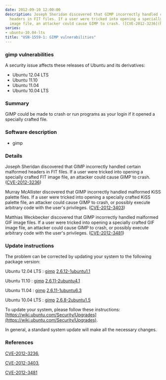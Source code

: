 ```yaml
---
date: 2012-09-10 12:00:00
description: Joseph Sheridan discovered that GIMP incorrectly handled certain malformed
  headers in FIT files. If a user were tricked into opening a specially crafted FIT
  image file, an attacker could cause GIMP to crash. ([CVE-2012-3236](http://people.ubuntu.com/~ubuntu-security/cve/CVE-2012-3236))
series:
- ubuntu-10.04-lts
title: "USN-1559-1: GIMP vulnerabilities"
---
```


### gimp vulnerabilities

A security issue affects these releases of Ubuntu and its derivatives:

* Ubuntu 12.04 LTS
* Ubuntu 11.10
* Ubuntu 11.04
* Ubuntu 10.04 LTS

### Summary

GIMP could be made to crash or run programs as your login if it opened a specially crafted file.

### Software description

* gimp 

### Details

Joseph Sheridan discovered that GIMP incorrectly handled certain malformed headers in FIT files. If a user were tricked into opening a specially crafted FIT image file, an attacker could cause GIMP to crash. ([CVE-2012-3236](http://people.ubuntu.com/~ubuntu-security/cve/CVE-2012-3236))

Murray McAllister discovered that GIMP incorrectly handled malformed KiSS palette files. If a user were tricked into opening a specially crafted KiSS palette file, an attacker could cause GIMP to crash, or possibly execute arbitrary code with the user&#39;s privileges. ([CVE-2012-3403](http://people.ubuntu.com/~ubuntu-security/cve/CVE-2012-3403))

Matthias Weckbecker discovered that GIMP incorrectly handled malformed GIF image files. If a user were tricked into opening a specially crafted GIF image file, an attacker could cause GIMP to crash, or possibly execute arbitrary code with the user&#39;s privileges. ([CVE-2012-3481](http://people.ubuntu.com/~ubuntu-security/cve/CVE-2012-3481)) 

### Update instructions

The problem can be corrected by updating your system to the following package version:

Ubuntu 12.04 LTS
 : [gimp](https://launchpad.net/ubuntu/+source/gimp) <span> [2.6.12-1ubuntu1.1](https://launchpad.net/ubuntu/+source/gimp/2.6.12-1ubuntu1.1) </span> 

Ubuntu 11.10
 : [gimp](https://launchpad.net/ubuntu/+source/gimp) <span> [2.6.11-2ubuntu4.1](https://launchpad.net/ubuntu/+source/gimp/2.6.11-2ubuntu4.1) </span> 

Ubuntu 11.04
 : [gimp](https://launchpad.net/ubuntu/+source/gimp) <span> [2.6.11-1ubuntu6.3](https://launchpad.net/ubuntu/+source/gimp/2.6.11-1ubuntu6.3) </span> 

Ubuntu 10.04 LTS
 : [gimp](https://launchpad.net/ubuntu/+source/gimp) <span> [2.6.8-2ubuntu1.5](https://launchpad.net/ubuntu/+source/gimp/2.6.8-2ubuntu1.5) </span> 

To update your system, please follow these instructions: [https://wiki.ubuntu.com/Security/Upgrades](https://wiki.ubuntu.com/Security/Upgrades).

In general, a standard system update will make all the necessary changes. 

### References

 [CVE-2012-3236](http://people.ubuntu.com/~ubuntu-security/cve/CVE-2012-3236), 

 [CVE-2012-3403](http://people.ubuntu.com/~ubuntu-security/cve/CVE-2012-3403), 

 [CVE-2012-3481](http://people.ubuntu.com/~ubuntu-security/cve/CVE-2012-3481)
